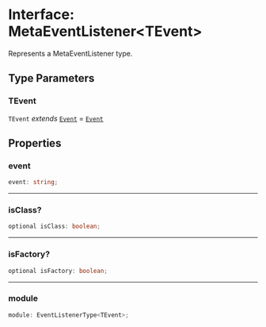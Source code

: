 # Interface: MetaEventListener\<TEvent\>

Represents a MetaEventListener type.

## Type Parameters

### TEvent

`TEvent` *extends* [`Event`](../../events/Event/classes/Event.md) = [`Event`](../../events/Event/classes/Event.md)

## Properties

### event

```ts
event: string;
```

***

### isClass?

```ts
optional isClass: boolean;
```

***

### isFactory?

```ts
optional isFactory: boolean;
```

***

### module

```ts
module: EventListenerType<TEvent>;
```
